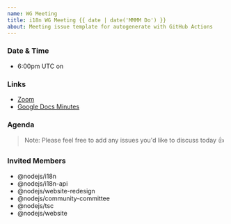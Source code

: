 ```yaml
---
name: WG Meeting
title: i18n WG Meeting {{ date | date('MMMM Do') }}
about: Meeting issue template for autogenerate with GitHub Actions
---
```


### Date & Time
* 6:00pm UTC on

### Links
* [Zoom](https://zoom.us/j/307660555)
* [Google Docs Minutes](https://docs.google.com/document/d/1996iPZqy_hVjiphgiICaDQZXg9ZU42QSdrkd6l1gS00)

### Agenda

<!-- Paste list of questions to discuss here -->

> Note: Please feel free to add any issues you'd like to discuss today 👍

### Invited Members
* @nodejs/i18n
* @nodejs/i18n-api
* @nodejs/website-redesign
* @nodejs/community-committee
* @nodejs/tsc
* @nodejs/website
